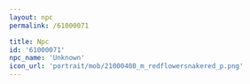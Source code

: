 ```yaml
---
layout: npc
permalink: /61000071

title: Npc
id: '61000071'
npc_name: 'Unknown'
icon_url: 'portrait/mob/21000400_m_redflowersnakered_p.png'
---
```

